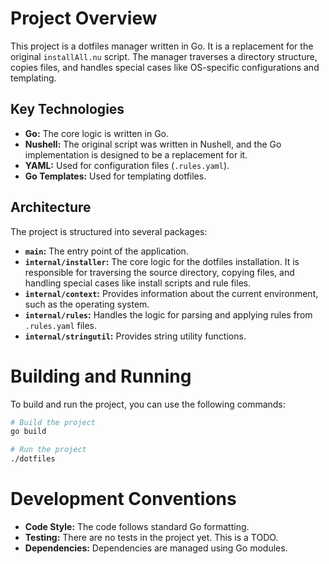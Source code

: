 <!-- It looks like you're in a Go project. Here's a summary of the project to provide context to Gemini.
-->
# Project Overview

This project is a dotfiles manager written in Go. It is a replacement for the original `installAll.nu` script. The manager traverses a directory structure, copies files, and handles special cases like OS-specific configurations and templating.

## Key Technologies

- **Go:** The core logic is written in Go.
- **Nushell:** The original script was written in Nushell, and the Go implementation is designed to be a replacement for it.
- **YAML:** Used for configuration files (`.rules.yaml`).
- **Go Templates:** Used for templating dotfiles.

## Architecture

The project is structured into several packages:

- **`main`:** The entry point of the application.
- **`internal/installer`:** The core logic for the dotfiles installation. It is responsible for traversing the source directory, copying files, and handling special cases like install scripts and rule files.
- **`internal/context`:** Provides information about the current environment, such as the operating system.
- **`internal/rules`:** Handles the logic for parsing and applying rules from `.rules.yaml` files.
- **`internal/stringutil`:** Provides string utility functions.

# Building and Running

To build and run the project, you can use the following commands:

```sh
# Build the project
go build

# Run the project
./dotfiles
```

# Development Conventions

- **Code Style:** The code follows standard Go formatting.
- **Testing:** There are no tests in the project yet. This is a TODO.
- **Dependencies:** Dependencies are managed using Go modules.
